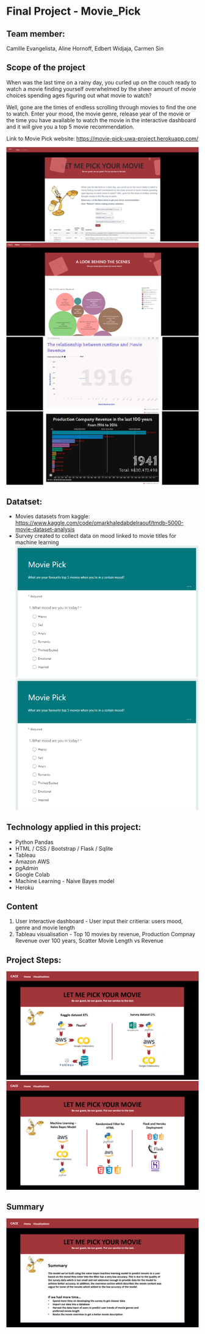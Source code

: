 # Final Project - Movie_Pick

## Team member: 
Camille Evangelista, Aline Hornoff, Edbert Widjaja, Carmen Sin

## Scope of the project
When was the last time on a rainy day, you curled up on the couch ready to watch a movie finding yourself overwhelmed by the sheer amount of movie choices spending ages figuring out what movie to watch? 

Well, gone are the times of endless scrolling through movies to find the one to watch. 
Enter your mood, the movie genre, release year of the movie or the time you have available to watch the movie in the interactive dashboard and it will give you a top 5 movie recommendation.

Link to Movie Pick website: https://movie-pick-uwa-project.herokuapp.com/

![Website home page](Images/index.png)
![Website visualisation page part 1](Images/vis1.png)
![Website visualisation page part 2](Images/visualisation2.png)
![Website visualisation page part 3](Images/visualisation3.png)

## Datatset: 
* Movies datasets from kaggle: https://www.kaggle.com/code/omarkhaledabdelraouf/tmdb-5000-movie-dataset-analysis
* Survey created to collect data on mood linked to movie titles for machine learning
![Survey Form](Images/survey.png)
![Survey Form](Images/survey.png)
  
## Technology applied in this project: 
* Python Pandas
* HTML / CSS / Bootstrap / Flask / Sqlite
* Tableau
* Amazon AWS
* pgAdmin
* Google Colab
* Machine Learning - Naive Bayes model
* Heroku

## Content
1. User interactive dashboard - User input their critieria: users mood, genre and movie length
2. Tableau visualisation - Top 10 movies by revenue, Production Compnay Revenue over 100 years, Scatter Movie Length vs Revenue

## Project Steps:
![Steps one and two](Images/step1.png)
![Steps three to five ](Images/step2.png)

## Summary
![Summary](Images/summary.png)



